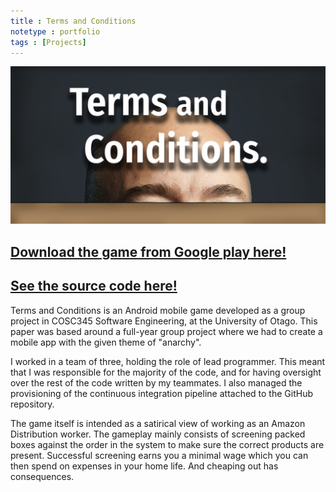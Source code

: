 ```yaml
---
title : Terms and Conditions
notetype : portfolio
tags : [Projects]
---
```


![](/assets/img/repoart.png)

## [Download the game from Google play here!](https://play.google.com/store/apps/details?id=com.tommyhasselman.termsandconditions)

## [See the source code here!](https://github.com/RedSoutherly/tac)

Terms and Conditions is an Android mobile game developed as a group project in COSC345 Software Engineering, at the University of Otago. This paper was based around a full-year group project where we had to create a mobile app with the given theme of "anarchy".

I worked in a team of three, holding the role of lead programmer. This meant that I was responsible for the majority of the code, and for having oversight over the rest of the code written by my teammates. I also managed the provisioning of the continuous integration pipeline attached to the GitHub repository.

The game itself is intended as a satirical view of working as an Amazon Distribution worker. The gameplay mainly consists of screening packed boxes against the order in the system to make sure the correct products are present. Successful screening earns you a minimal wage which you can then spend on expenses in your home life. And cheaping out has consequences.

